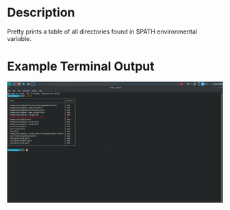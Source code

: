 # Description
Pretty prints a table of all directories found in $PATH environmental variable.

# Example Terminal Output
![Example Terminal Output](res/prath-example.png)
